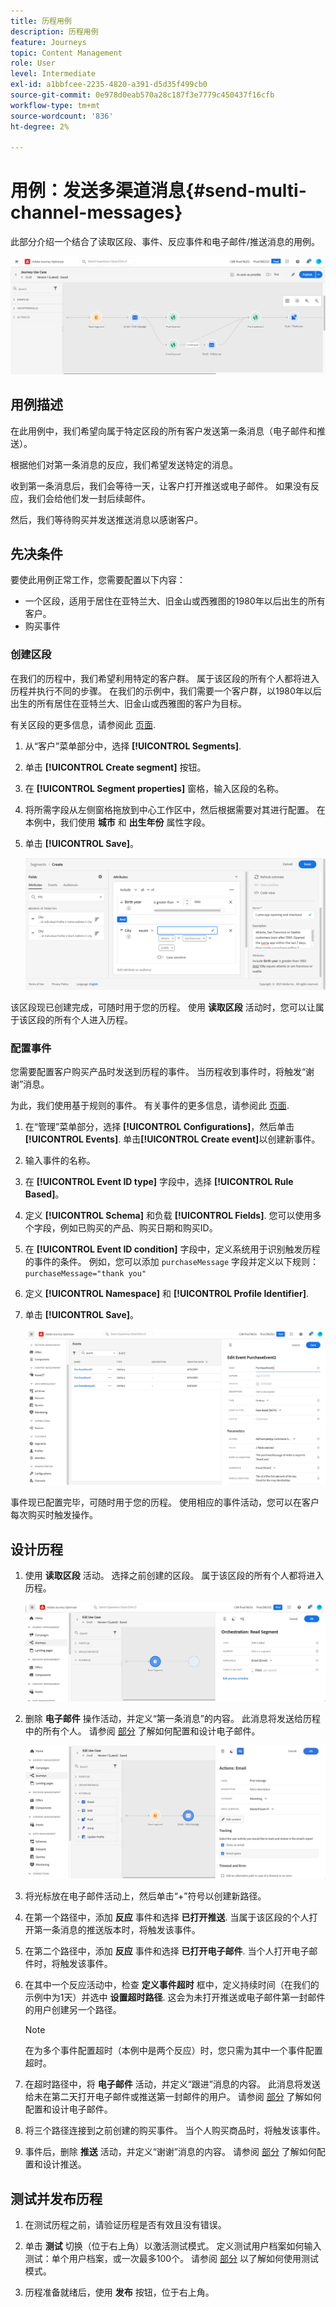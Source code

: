 ```yaml
---
title: 历程用例
description: 历程用例
feature: Journeys
topic: Content Management
role: User
level: Intermediate
exl-id: a1bbfcee-2235-4820-a391-d5d35f499cb0
source-git-commit: 0e978d0eab570a28c187f3e7779c450437f16cfb
workflow-type: tm+mt
source-wordcount: '836'
ht-degree: 2%

---
```


# 用例：发送多渠道消息{#send-multi-channel-messages}

此部分介绍一个结合了读取区段、事件、反应事件和电子邮件/推送消息的用例。

![](assets/jo-uc1.png)

## 用例描述

在此用例中，我们希望向属于特定区段的所有客户发送第一条消息（电子邮件和推送）。

根据他们对第一条消息的反应，我们希望发送特定的消息。

收到第一条消息后，我们会等待一天，让客户打开推送或电子邮件。 如果没有反应，我们会给他们发一封后续邮件。

然后，我们等待购买并发送推送消息以感谢客户。

## 先决条件

要使此用例正常工作，您需要配置以下内容：

* 一个区段，适用于居住在亚特兰大、旧金山或西雅图的1980年以后出生的所有客户。
* 购买事件

### 创建区段

在我们的历程中，我们希望利用特定的客户群。 属于该区段的所有个人都将进入历程并执行不同的步骤。 在我们的示例中，我们需要一个客户群，以1980年以后出生的所有居住在亚特兰大、旧金山或西雅图的客户为目标。

有关区段的更多信息，请参阅此 [页面](../segment/about-segments.md).

1. 从“客户”菜单部分中，选择 **[!UICONTROL Segments]**.

1. 单击 **[!UICONTROL Create segment]** 按钮。

1. 在 **[!UICONTROL Segment properties]** 窗格，输入区段的名称。

1. 将所需字段从左侧窗格拖放到中心工作区中，然后根据需要对其进行配置。 在本例中，我们使用 **城市** 和 **出生年份** 属性字段。

1. 单击 **[!UICONTROL Save]**。

   ![](assets/add-attributes.png)

该区段现已创建完成，可随时用于您的历程。 使用 **读取区段** 活动时，您可以让属于该区段的所有个人进入历程。

### 配置事件

您需要配置客户购买产品时发送到历程的事件。 当历程收到事件时，将触发“谢谢”消息。

为此，我们使用基于规则的事件。 有关事件的更多信息，请参阅此 [页面](../event/about-events.md).

1. 在“管理”菜单部分，选择 **[!UICONTROL Configurations]**，然后单击 **[!UICONTROL Events]**. 单击&#x200B;**[!UICONTROL Create event]**&#x200B;以创建新事件。

1. 输入事件的名称。

1. 在 **[!UICONTROL Event ID type]** 字段中，选择 **[!UICONTROL Rule Based]**。

1. 定义 **[!UICONTROL Schema]** 和负载 **[!UICONTROL Fields]**. 您可以使用多个字段，例如已购买的产品、购买日期和购买ID。

1. 在 **[!UICONTROL Event ID condition]** 字段中，定义系统用于识别触发历程的事件的条件。 例如，您可以添加 `purchaseMessage` 字段并定义以下规则： `purchaseMessage="thank you"`

1. 定义 **[!UICONTROL Namespace]** 和 **[!UICONTROL Profile Identifier]**.

1. 单击 **[!UICONTROL Save]**。

   ![](assets/jo-uc2.png)

事件现已配置完毕，可随时用于您的历程。 使用相应的事件活动，您可以在客户每次购买时触发操作。

## 设计历程

1. 使用 **读取区段** 活动。 选择之前创建的区段。 属于该区段的所有个人都将进入历程。

   ![](assets/jo-uc4.png)

1. 删除 **电子邮件** 操作活动，并定义“第一条消息”的内容。 此消息将发送给历程中的所有个人。 请参阅 [部分](../messages/create-email.md) 了解如何配置和设计电子邮件。

   ![](assets/jo-uc5.png)

1. 将光标放在电子邮件活动上，然后单击“+”符号以创建新路径。

1. 在第一个路径中，添加 **反应** 事件和选择 **已打开推送**. 当属于该区段的个人打开第一条消息的推送版本时，将触发该事件。

1. 在第二个路径中，添加 **反应** 事件和选择 **已打开电子邮件**. 当个人打开电子邮件时，将触发该事件。

1. 在其中一个反应活动中，检查 **定义事件超时** 框中，定义持续时间（在我们的示例中为1天）并选中 **设置超时路径**. 这会为未打开推送或电子邮件第一封邮件的用户创建另一个路径。

   >[!NOTE]
   >
   >在为多个事件配置超时（本例中是两个反应）时，您只需为其中一个事件配置超时。

1. 在超时路径中，将 **电子邮件** 活动，并定义“跟进”消息的内容。 此消息将发送给未在第二天打开电子邮件或推送第一封邮件的用户。 请参阅 [部分](../messages/create-email.md) 了解如何配置和设计电子邮件。

1. 将三个路径连接到之前创建的购买事件。 当个人购买商品时，将触发该事件。

1. 事件后，删除 **推送** 活动，并定义“谢谢”消息的内容。 请参阅 [部分](../messages/create-push.md) 了解如何配置和设计推送。

## 测试并发布历程

1. 在测试历程之前，请验证历程是否有效且没有错误。

1. 单击 **测试** 切换（位于右上角）以激活测试模式。 定义测试用户档案如何输入测试：单个用户档案，或一次最多100个。 请参阅 [部分](testing-the-journey.md) 以了解如何使用测试模式。

1. 历程准备就绪后，使用 **发布** 按钮，位于右上角。
